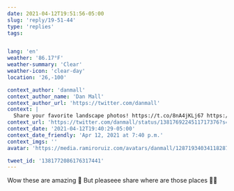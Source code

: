 ```yaml
---
date: 2021-04-12T19:51:56-05:00
slug: 'reply/19-51-44'
type: 'replies'
tags:


lang: 'en'
weather: '86.17°F'
weather-summary: 'Clear'
weather-icon: 'clear-day'
location: '26,-100'

context_author: 'danmall'
context_author_name: 'Dan Mall'
context_author_url: 'https://twitter.com/danmall'
context: |
  Share your favorite landscape photos! https://t.co/8nA4jKLj67 https://t.co/y1Als34k09
context_url: 'https://twitter.com/danmall/status/1381769224511717376?s=12'
context_date: '2021-04-12T19:40:29-05:00'
context_date_friendly: 'Apr 12, 2021 at 7:40 p.m.'
context_imgs: ''
avatar: 'https://media.ramiroruiz.com/avatars/danmall/1287193403411828737/aQ2o7lUh_bigger.jpg'

tweet_id: '1381772086176317441'
---
```

Wow these are amazing 🤩 But pleaseee share where are those places 🙏🏼
